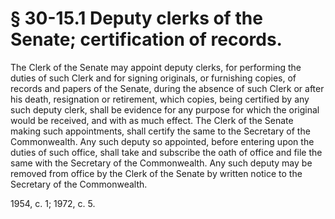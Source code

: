 # § 30-15.1 Deputy clerks of the Senate; certification of records.

<p>The Clerk of the Senate may appoint deputy clerks, for performing the duties of such Clerk and for signing originals, or furnishing copies, of records and papers of the Senate, during the absence of such Clerk or after his death, resignation or retirement, which copies, being certified by any such deputy clerk, shall be evidence for any purpose for which the original would be received, and with as much effect. The Clerk of the Senate making such appointments, shall certify the same to the Secretary of the Commonwealth. Any such deputy so appointed, before entering upon the duties of such office, shall take and subscribe the oath of office and file the same with the Secretary of the Commonwealth. Any such deputy may be removed from office by the Clerk of the Senate by written notice to the Secretary of the Commonwealth.</p><p>1954, c. 1; 1972, c. 5.</p>